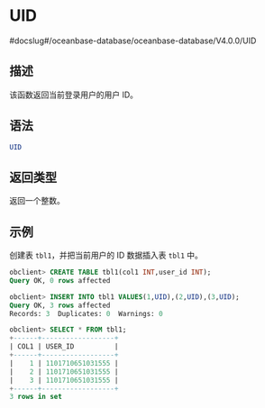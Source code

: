 UID 
========================
#docslug#/oceanbase-database/oceanbase-database/V4.0.0/UID


描述 
-----------------------

该函数返回当前登录用户的用户 ID。

语法 
-----------------------

```sql
UID
```



返回类型 
-------------------------

返回一个整数。

示例 
-----------------------

创建表 `tbl1`，并把当前用户的 ID 数据插入表 `tbl1` 中。

```sql
obclient> CREATE TABLE tbl1(col1 INT,user_id INT);
Query OK, 0 rows affected

obclient> INSERT INTO tbl1 VALUES(1,UID),(2,UID),(3,UID);
Query OK, 3 rows affected
Records: 3  Duplicates: 0  Warnings: 0

obclient> SELECT * FROM tbl1;
+------+------------------+
| COL1 | USER_ID          |
+------+------------------+
|    1 | 1101710651031555 |
|    2 | 1101710651031555 |
|    3 | 1101710651031555 |
+------+------------------+
3 rows in set
```


